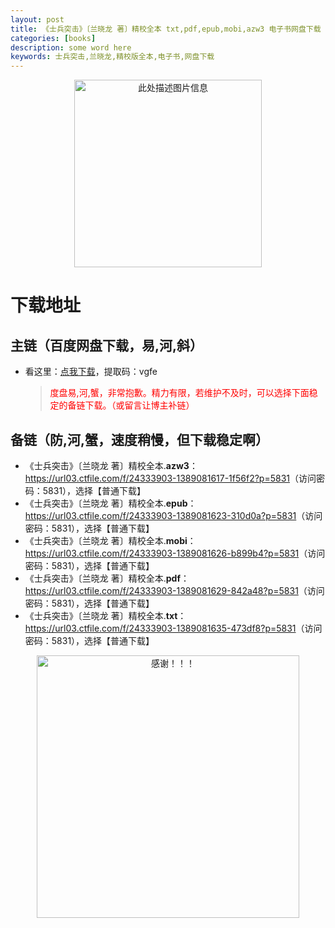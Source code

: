 ```yaml
---
layout: post
title: 《士兵突击》〔兰晓龙 著〕精校全本 txt,pdf,epub,mobi,azw3 电子书网盘下载
categories: [books]
description: some word here
keywords: 士兵突击,兰晓龙,精校版全本,电子书,网盘下载
---
```


<div align="center"><img src="https://qweree.cn/wp-content/uploads/2024/10/shi-bing-tu-ji.jpg" alt="此处描述图片信息" width="300px" height="auto"></div>

# 下载地址

## 主链（百度网盘下载，易,河,斜）

- 看这里：[点我下载](https://pan.baidu.com/s/1iMXUbSbtZQZjDcqDmnWUyw?pwd=vgfe)，提取码：vgfe

  > <p style="color:red" >度盘易,河,蟹，非常抱歉。精力有限，若维护不及时，可以选择下面稳定的备链下载。（或留言让博主补链）</p>

## 备链（防,河,蟹，速度稍慢，但下载稳定啊）

- 《士兵突击》〔兰晓龙 著〕精校全本.**azw3**：<https://url03.ctfile.com/f/24333903-1389081617-1f56f2?p=5831>（访问密码：5831），选择【普通下载】
- 《士兵突击》〔兰晓龙 著〕精校全本.**epub**：<https://url03.ctfile.com/f/24333903-1389081623-310d0a?p=5831>（访问密码：5831），选择【普通下载】
- 《士兵突击》〔兰晓龙 著〕精校全本.**mobi**：<https://url03.ctfile.com/f/24333903-1389081626-b899b4?p=5831>（访问密码：5831），选择【普通下载】
- 《士兵突击》〔兰晓龙 著〕精校全本.**pdf**：<https://url03.ctfile.com/f/24333903-1389081629-842a48?p=5831>（访问密码：5831），选择【普通下载】
- 《士兵突击》〔兰晓龙 著〕精校全本.**txt**：<https://url03.ctfile.com/f/24333903-1389081635-473df8?p=5831>（访问密码：5831），选择【普通下载】

<div align="center"><img src="https://pic.imgdb.cn/item/6707df6bd29ded1a8ce37031.gif" alt="感谢！！！" width="420px" height="auto"/></div>
